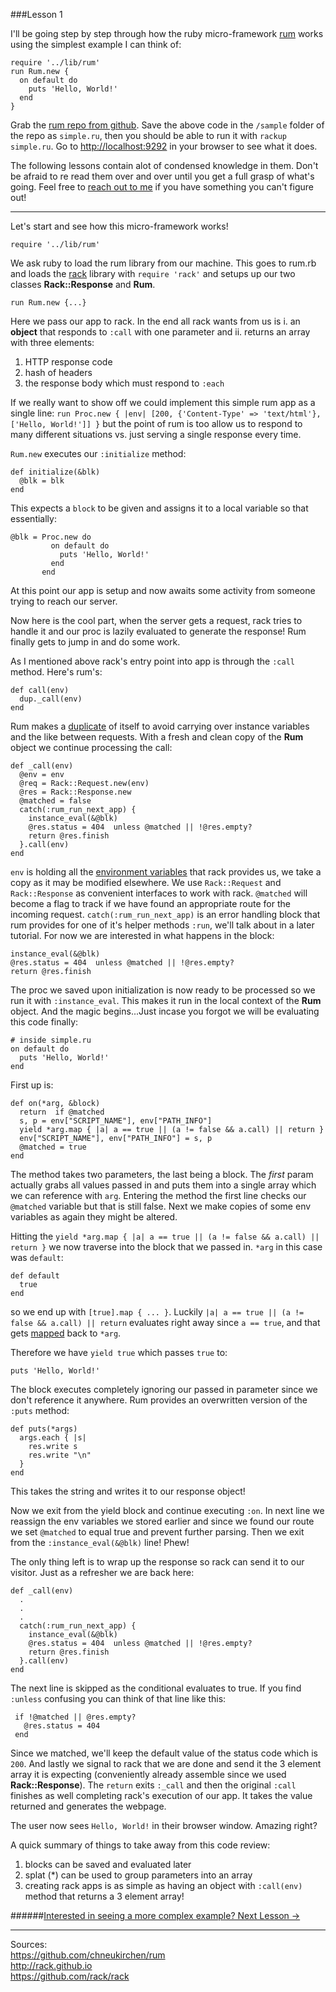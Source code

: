 ###Lesson 1

I'll be going step by step through how the ruby micro-framework <a href="https://github.com/chneukirchen/rum" target="_blank">rum</a> works using the simplest example I can think of:

    require '../lib/rum'
    run Rum.new {
      on default do
        puts 'Hello, World!'
      end
    }

Grab the <a href="https://github.com/chneukirchen/rum" target="_blank">rum repo from github</a>. Save the above code in the  `/sample` folder of the repo as `simple.ru`, then you should be able to run it with `rackup simple.ru`. Go to <a href="http://localhost:9292" target="_blank">http://localhost:9292</a> in your browser to see what it does.

The following lessons contain alot of condensed knowledge in them. Don't be afraid to re read them over and over until you get a full grasp of what's going. Feel free to <a href="/about" target="_blank">reach out to me</a> if you have something you can't figure out!
- - -
Let's start and see how this micro-framework works!

    require '../lib/rum'

We ask ruby to load the rum library from our machine. This goes to rum.rb and loads the <a href="http://rack.github.io" target="_blank">rack</a> library with `require 'rack'` and setups up our two classes **Rack::Response** and **Rum**.

    run Rum.new {...}
Here we pass our app to rack. In the end all rack wants from us is i. an **object** that responds to `:call` with one parameter and ii. returns an array with three elements:
  

 1. HTTP response code
 2. hash of headers
 3. the response body which must respond to `:each`

If we really want to show off we could implement this simple rum app as a single line: 
`run Proc.new { |env| [200, {'Content-Type' => 'text/html'}, ['Hello, World!']] }`
but the point of rum is too allow us to respond to many different situations vs. just serving a single response every time.

`Rum.new` executes our `:initialize` method:

    def initialize(&blk)
      @blk = blk
    end
This expects a `block` to be given and assigns it to a local variable so that essentially: 

    @blk = Proc.new do
             on default do
               puts 'Hello, World!'
             end
           end
 
 At this point our app is setup and now awaits some activity from someone trying to reach our server.

Now here is the cool part, when the server gets a request, rack tries to handle it and our proc is lazily evaluated to generate the response! Rum finally gets to jump in and do some work.

As I mentioned above rack's entry point into app is through the `:call` method. Here's rum's:

    def call(env)
      dup._call(env)
    end
Rum makes a <a href="http://ruby-doc.org/core-2.4.0/Object.html#method-i-dup" target="_blank">duplicate</a> of itself to avoid carrying over instance variables and the like between requests. With a fresh and clean copy of the **Rum** object we continue processing the call:

    def _call(env)
      @env = env
      @req = Rack::Request.new(env)
      @res = Rack::Response.new
      @matched = false
      catch(:rum_run_next_app) {
        instance_eval(&@blk)
        @res.status = 404  unless @matched || !@res.empty?
        return @res.finish
      }.call(env)
    end

`env` is holding all the <a href="http://www.rubydoc.info/github/rack/rack/master/file/SPEC#The_Environment" target="_blank">environment variables</a> that rack provides us, we take a copy as it may be modified elsewhere. We use `Rack::Request` and `Rack::Response` as convenient interfaces to work with rack. `@matched` will become a flag to track if we have found an appropriate route for the incoming request.  `catch(:rum_run_next_app)` is an error handling block that rum provides for one of it's helper methods `:run`, we'll talk about in a later tutorial. For now we are interested in what happens in the block:
   
    instance_eval(&@blk)
    @res.status = 404  unless @matched || !@res.empty?
    return @res.finish
The proc we saved upon initialization is now ready to be processed so we run it with `:instance_eval`. This makes it run in the local context of the **Rum** object. And the magic begins...Just incase you forgot we will be evaluating this code finally:

    # inside simple.ru  
    on default do
      puts 'Hello, World!'
    end
First up is:

    def on(*arg, &block)
      return  if @matched
      s, p = env["SCRIPT_NAME"], env["PATH_INFO"]
      yield *arg.map { |a| a == true || (a != false && a.call) || return }
      env["SCRIPT_NAME"], env["PATH_INFO"] = s, p
      @matched = true
    end
The method takes two parameters, the last being a block. The *first* param actually grabs all values passed in and puts them into a single array which we can reference with `arg`. Entering the method the first line checks our `@matched` variable but that is still false.  Next we make copies of some env variables as again they might be altered. 

Hitting the `yield *arg.map { |a| a == true || (a != false && a.call) || return }` we now traverse into the block that we passed in. `*arg` in this case was `default`:
    
    def default
      true
    end
so we end up with `[true].map { ... }`. Luckily `|a| a == true || (a != false && a.call) || return` evaluates right away since `a == true`, and that gets <a href="https://ruby-doc.org/core-2.2.0/Array.html#method-i-map" target="_blank">mapped</a> back to `*arg`.

Therefore we have `yield true` which passes `true` to:
  
    puts 'Hello, World!'
The block executes completely ignoring our passed in parameter since we don't reference it anywhere.  Rum provides an overwritten version of the `:puts` method:

    def puts(*args)
      args.each { |s|
        res.write s
        res.write "\n"
      }
    end
This takes the string and writes it to our response object!

Now we exit from the yield block and continue executing `:on`. In next line we reassign the env variables we stored earlier and since we found our route we set `@matched` to equal true and prevent further parsing. Then we exit from the `:instance_eval(&@blk)` line! Phew!

The only thing left is to wrap up the response so rack can send it to our visitor. Just as a refresher we are back here:

    def _call(env)
      .
      .
      .
      catch(:rum_run_next_app) {
        instance_eval(&@blk)
        @res.status = 404  unless @matched || !@res.empty?
        return @res.finish
      }.call(env)
    end
  
 The next line is skipped as the conditional evaluates to true. If you find `:unless` confusing you can think of that line like this: 

     if !@matched || @res.empty?
       @res.status = 404
     end
Since we matched, we'll keep the default value of the status code which is `200`. And lastly we signal to rack that we are done and send it the 3 element array it is expecting (conveniently already assemble since we used **Rack::Response**). The `return` exits `:_call` and then the original `:call` finishes as well completing rack's execution of our app. It takes the value returned and generates the webpage.

The user now sees `Hello, World!` in their browser window. Amazing right?

A quick summary of things to take away from this code review:

 1. blocks can be saved and evaluated later
 2. splat (*) can be used to group parameters into an array
 3. creating rack apps is as simple as having an object with `:call(env)` method that returns a 3 element array!

######[Interested in seeing a more complex example? Next Lesson ->](/lesson/2)
- - -
Sources:  
<a href="https://github.com/chneukirchen/rum" target="_blank">https://github.com/chneukirchen/rum</a>  
<a href="http://rack.github.io" target="_blank">http://rack.github.io</a>  
<a href="https://github.com/rack/rack" target="_blank">https://github.com/rack/rack</a>  